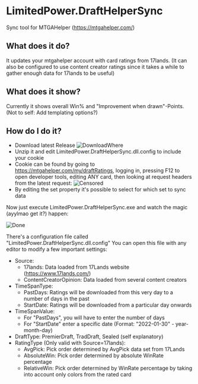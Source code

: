 # LimitedPower.DraftHelperSync

Sync tool for MTGAHelper (https://mtgahelper.com/)

## What does it do?

It updates your mtgahelper account with card ratings from 17lands.
(It can also be configured to use content creator ratings since it takes a while to gather enough data for 17lands to be useful)

## What does it show?

Currently it shows overall Win% and "Improvement when drawn"-Points.
(Not to self: Add templating options?)

## How do I do it?

- Download latest Release
![DownloadWhere](https://user-images.githubusercontent.com/5879928/136125776-d0295907-f9bd-4277-b69d-ef9755e8fcc6.png)
- Unzip it and edit LimitedPower.DraftHelperSync.dll.config to include your cookie
- Cookie can be found by going to https://mtgahelper.com/my/draftRatings, logging in, pressing F12 to open developer tools, editing ANY card, then looking at request headers from the latest request:
![Censored](https://user-images.githubusercontent.com/5879928/136126600-fdbcc687-75f7-402a-b0ae-a42025f357a9.png)
- By editing the set property it's possible to select for which set to sync data

Now just execute LimitedPower.DraftHelperSync.exe and watch the magic (ayylmao get it?) happen:

![Done](https://user-images.githubusercontent.com/5879928/136125976-3234c2f0-cb82-4786-ad9e-dca9cab1f842.png)

There's a configuration file called "LimitedPower.DraftHelperSync.dll.config"
You can open this file with any editor to modify a few important settings:

- Source:
  - 17lands: Data loaded from 17Lands website (https://www.17lands.com/)
  - ContentCreatorOpinion: Data loaded from several content creators
- TimeSpanType: 
  - PastDays: Ratings will be downloaded from this very day to a number of days in the past
  - StartDate: Ratings will be downloaded from a particular day onwards
- TimeSpanValue:
  - For "PastDays", you will have to enter the number of days
  - For "StartDate" enter a specific date (Format: "2022-01-30" - year-month-day)
- DraftType: PremierDraft, TradDraft, Sealed (self explanatory)
- RatingType (Only valid with Source=17lands):
  - AvgPick: Pick order determined by AvgPick data set from 17Lands
  - AbsoluteWin: Pick order determined by absolute WinRate percentage
  - RelativeWin: Pick order determined by WinRate percentage by taking into account only colors from the rated card